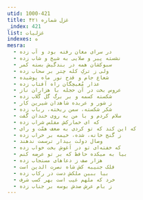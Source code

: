 ```yaml
---
utid: 1000-421
title: غزل شماره ۴۲۱
_index: 421
list: غزلیات
indexes: ه
mesra:
  - در سرای مغان رفته بود و آب زده
  - نشسته پیر و صلایی به شیخ و شاب زده
  - سبوکشان همه در بندگیش بسته کمر
  - ولی ز ترکِ کله چتر بر سحاب زده
  - شعاع جام و قدح نور ماه پوشیده
  - عذار مُغبچگان راه آفتاب زده
  - عروس بخت در آن حجله با هزاران ناز
  - شکسته کسمه و بر برگ گل گلاب زده
  - ز شور و عربده شاهدان شیرین کار
  - شکر شکسته، سمن ریخته، رباب زده
  - سلام کردم و با من به روی خندان گفت
  - که ای خمارکش مفلس شراب زده
  - که این کند که تو کردی به ضعف همّت و رای
  - ز گنج خانه، شده، خیمه بر خراب زده
  - وصال دولت بیدار ترسمت ندهند
  - که خفته‌ای تو در آغوش بخت خواب زده
  - بیا به میکده حافظ که بر تو عرضه کنم
  - هزار صف ز دعاهای مستجاب زده
  - فلک جنیبه کش شاه نصرت الدین است
  - بیا ببین ملکش دست در رکاب زده
  - خرد که ملهم غیب است بهر کسب شرف
  - ز بام عرش صدش بوسه بر جناب زده
---
```

